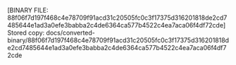 [BINARY FILE: 88f06f7d197f468c4e78709f91acd31c20505fc0c3f17375d316201818de2cd7485644e1ad3a0efe3babba2c4de6364ca577b4522c4ea7aca06f4df72cde]
Stored copy: docs/converted-binary/88f06f7d197f468c4e78709f91acd31c20505fc0c3f17375d316201818de2cd7485644e1ad3a0efe3babba2c4de6364ca577b4522c4ea7aca06f4df72cde
